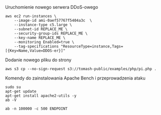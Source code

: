 Uruchomienie nowego serwera DDoS-owego

```
aws ec2 run-instances \
    --image-id ami-0aef57767f5404a3c  \
    --instance-type c5.large \
    --subnet-id REPLACE_ME \
    --security-group-ids REPLACE_ME \
    --key-name REPLACE_ME \
    --monitoring Enabled=true \
    --tag-specifications "ResourceType=instance,Tags=[{Key=Name,Value=DDOS-er}]"
```

Dodanie nowego pliku do strony
```
aws s3 cp --no-sign-request s3://tomash-public/examples/php/pi.php .
```

Komendy do zainstalowania Apache Bench i przeprowadzenia ataku
```
sudo su
apt-get update
apt-get install apache2-utils -y
ab -V

ab -n 100000 -c 500 ENDPOINT
```

